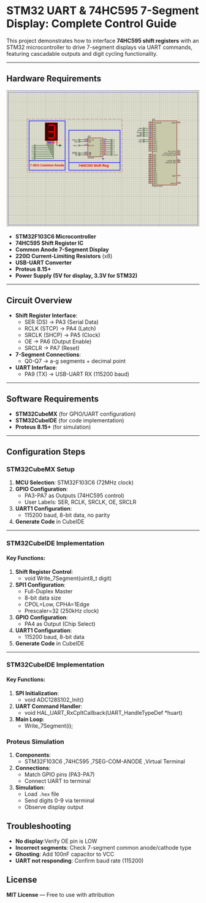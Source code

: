# STM32 UART & 74HC595 7-Segment Display: Complete Control Guide

This project demonstrates how to interface **74HC595 shift registers** with an STM32 microcontroller to drive 7-segment displays via UART commands, featuring cascadable outputs and digit cycling functionality.

---

## Hardware Requirements  
![STM32 74HC595 7-Seg Circuit](circuit.png)  
- **STM32F103C6 Microcontroller**  
- **74HC595 Shift Register IC**  
- **Common Anode 7-Segment Display**  
- **220Ω Current-Limiting Resistors** (x8)  
- **USB-UART Converter**  
- **Proteus 8.15+**  
- **Power Supply (5V for display, 3.3V for STM32)**  

---

## Circuit Overview  
- **Shift Register Interface**:  
  - SER (DS) → PA3 (Serial Data)  
  - RCLK (STCP) → PA4 (Latch)  
  - SRCLK (SHCP) → PA5 (Clock)  
  - OE → PA6 (Output Enable)  
  - SRCLR → PA7 (Reset)  
- **7-Segment Connections**:  
  - Q0-Q7 → a-g segments + decimal point  
- **UART Interface**:  
  - PA9 (TX) → USB-UART RX (115200 baud)  

---

## Software Requirements  
- **STM32CubeMX** (for GPIO/UART configuration)  
- **STM32CubeIDE** (for code implementation)  
- **Proteus 8.15+** (for simulation)  

---

## Configuration Steps  

### STM32CubeMX Setup  
1. **MCU Selection**: STM32F103C6 (72MHz clock)  
2. **GPIO Configuration**:  
   - PA3-PA7 as Outputs (74HC595 control)  
   - User Labels: SER, RCLK, SRCLK, OE, SRCLR  
3. **UART1 Configuration**:  
   - 115200 baud, 8-bit data, no parity  
4. **Generate Code** in CubeIDE  

---

### STM32CubeIDE Implementation  
#### Key Functions:  
1. **Shift Register Control**:  
    - void Write_7Segment(uint8_t digit) 
2. **SPI1 Configuration**:  
   - Full-Duplex Master  
   - 8-bit data size  
   - CPOL=Low, CPHA=1Edge  
   - Prescaler=32 (250kHz clock)  
3. **GPIO Configuration**:  
   - PA4 as Output (Chip Select)  
4. **UART1 Configuration**:  
   - 115200 baud, 8-bit data  
5. **Generate Code** in CubeIDE  

---

### STM32CubeIDE Implementation  
#### Key Functions:  
1. **SPI Initialization**:  
    - void ADC128S102_Init()
2. **UART Command Handler**:
    - void HAL_UART_RxCpltCallback(UART_HandleTypeDef *huart)
3. **Main Loop**:
    - Write_7Segment(i);

### Proteus Simulation  
1. **Components**:  
    - STM32F103C6 ,74HC595 ,7SEG-COM-ANODE ,Virtual Terminal 
2. **Connections**:  
    - Match GPIO pins (PA3-PA7)
    - Connect UART to terminal
3. **Simulation**:  
   - Load `.hex` file  
   - Send digits 0-9 via terminal
   - Observe display output

## Troubleshooting  
- **No display**:Verify OE pin is LOW
- **Incorrect segments**: Check 7-segment common anode/cathode type
- **Ghosting**: Add 100nF capacitor to VCC
- **UART not responding**: Confirm baud rate (115200)

## License  
**MIT License** — Free to use with attribution  
 